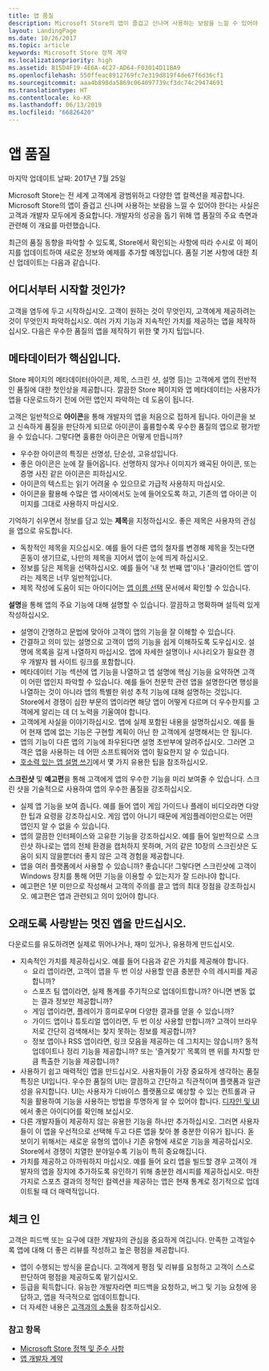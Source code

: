 ```yaml
---
title: 앱 품질
description: Microsoft Store의 앱이 즐겁고 신나며 사용하는 보람을 느낄 수 있어야 한다는 사실은 고객과 개발자 모두에게 중요합니다. 개발자의 성공을 돕기 위해 앱 품질의 주요 측면과 관련해 이 개요를 마련했습니다.
layout: LandingPage
ms.date: 10/26/2017
ms.topic: article
keywords: Microsoft Store 정책 계약
ms.localizationpriority: high
ms.assetid: B15D4F19-4E6A-4C27-AD64-F03014D11BA9
ms.openlocfilehash: 550ffeac8912769fc7e319d819f4de67f6d36cf1
ms.sourcegitcommit: aaa4b898da5869c064097739cf3dc74c29474691
ms.translationtype: HT
ms.contentlocale: ko-KR
ms.lasthandoff: 06/13/2019
ms.locfileid: "66826420"
---
```

# <a name="app-quality"></a>앱 품질

마지막 업데이트 날짜: 2017년 7월 25일

Microsoft Store는 전 세계 고객에게 광범위하고 다양한 앱 컬렉션을 제공합니다. Microsoft Store의 앱이 즐겁고 신나며 사용하는 보람을 느낄 수 있어야 한다는 사실은 고객과 개발자 모두에게 중요합니다. 개발자의 성공을 돕기 위해 앱 품질의 주요 측면과 관련해 이 개요를 마련했습니다.

최근의 품질 동향을 파악할 수 있도록, Store에서 확인되는 사항에 따라 수시로 이 페이지를 업데이트하여 새로운 정보와 예제를 추가할 예정입니다. 품질 기본 사항에 대한 최신 업데이트는 다음과 같습니다.


## <a name="where-to-start"></a>어디서부터 시작할 것인가?

고객을 염두에 두고 시작하십시오. 고객이 원하는 것이 무엇인지, 고객에게 제공하려는 것이 무엇인지 파악하십시오. 여러 가지 기능과 지속적인 가치를 제공하는 앱을 제작하십시오. 다음은 우수한 품질의 앱을 제작하기 위한 몇 가지 팁입니다.


## <a name="metadata-is-key"></a>메타데이터가 핵심입니다.

Store 페이지의 메타데이터(아이콘, 제목, 스크린 샷, 설명 등)는 고객에게 앱의 전반적인 품질에 대한 첫인상을 제공합니다. 깔끔한 Store 페이지와 앱 메타데이터는 사용자가 앱을 다운로드하기 전에 어떤 앱인지 파악하는 데 도움이 됩니다.

고객은 일반적으로 **아이콘**을 통해 개발자의 앱을 처음으로 접하게 됩니다. 아이콘을 보고 신속하게 품질을 판단하게 되므로 아이콘이 훌륭할수록 우수한 품질의 앱으로 평가받을 수 있습니다. 그렇다면 훌륭한 아이콘은 어떻게 만듭니까?

- 우수한 아이콘의 특징은 선명성, 단순성, 고유성입니다.
- 좋은 아이콘은 눈에 잘 들어옵니다. 선명하지 않거나 이미지가 왜곡된 아이콘, 또는 증명 사진 같은 아이콘은 피하십시오.
- 아이콘의 텍스트는 읽기 어려울 수 있으므로 가급적 사용하지 마십시오.
- 아이콘을 활용해 수많은 앱 사이에서도 눈에 들어오도록 하고, 기존의 앱 아이콘 이미지를 그대로 사용하지 마십시오.

기억하기 쉬우면서 정보를 담고 있는 **제목**을 지정하십시오. 좋은 제목은 사용자의 관심을 앱으로 유도합니다.

- 독창적인 제목을 지으십시오. 예를 들어 다른 앱의 철자를 변경해 제목을 짓는다면 혼동이 생기므로, 나만의 제목을 지어서 앱이 눈에 띄게 하십시오.
- 정보를 담은 제목을 선택하십시오. 예를 들어 '내 첫 번째 앱'이나 '클라이언트 앱'이라는 제목은 너무 일반적입니다.
- 제목 작성에 도움이 되는 아이디어는 [앱 이름 선택](https://docs.microsoft.com/windows/uwp/publish/create-your-app-by-reserving-a-name#choosing-your-apps-name) 문서에서 확인할 수 있습니다.

**설명**을 통해 앱의 주요 기능에 대해 설명할 수 있습니다. 깔끔하고 명확하며 설득력 있게 작성하십시오.

- 설명이 간명하고 문법에 맞아야 고객이 앱의 기능을 잘 이해할 수 있습니다.
- 간결하고 의미 있는 설명으로 고객이 앱의 기능을 쉽게 이해하도록 도우십시오. 설명에 목록을 길게 나열하지 마십시오. 앱에 자세한 설명이나 시나리오가 필요한 경우 개발자 웹 사이트 링크를 포함합니다.
- 메타데이터 기능 섹션에 앱 기능을 나열하고 앱 설명에 핵심 기능을 요약하면 고객이 어떤 앱인지 파악할 수 있습니다. 예를 들어 천문학 관련 앱을 설명한다면 행성을 나열하는 것이 아니라 앱의 특별한 위성 추적 기능에 대해 설명하는 것입니다. Store에서 경쟁이 심한 부문의 앱이라면 해당 앱이 어떻게 다르며 더 우수한지를 고객에게 알리는 데 더 노력을 기울여야 합니다.
- 고객에게 사실을 이야기하십시오. 앱에 실제 포함된 내용을 설명하십시오. 예를 들어 현재 앱에 없는 기능은 구현할 계획이 아닌 한 고객에게 설명해서는 안 됩니다.
- 앱의 기능이 다른 앱의 기능에 좌우된다면 설명 초반부에 알려주십시오. 그러면 고객은 앱을 사용하는 데 어떤 소프트웨어와 앱이 필요한지 알 수 있습니다.
- [호소력 있는 앱 설명 쓰기](https://docs.microsoft.com/windows/uwp/publish/write-a-great-app-description)에서 몇 가지 유용한 팁을 참조하십시오.

**스크린샷** 및 **예고편**을 통해 고객에게 앱의 우수한 기능을 미리 보여줄 수 있습니다. 스크린 샷을 기술적으로 사용하여 앱의 우수한 품질을 강조하십시오.

- 실제 앱 기능을 보여 줍니다. 예를 들어 앱이 게임 가이드나 플레이 비디오라면 다양한 팁과 요령을 강조하십시오. 게임 앱이 아니기 때문에 게임플레이만으로는 어떤 앱인지 알 수 없을 수 있습니다.
- 앱의 깔끔한 인터페이스와 고유한 기능을 강조하십시오. 예를 들어 일반적으로 스크린샷 하나로는 앱의 전체 환경을 캡처하지 못하며, 거의 같은 10장의 스크린샷은 도움이 되지 않을뿐더러 좋지 않은 고객 경험을 제공합니다.
- 앱을 여러 플랫폼에서 사용할 수 있습니까? 좋습니다! 그렇다면 스크린샷에 고객이 Windows 장치를 통해 어떤 기능을 이용할 수 있는지가 잘 드러나야 합니다.
- 예고편은 1분 미만으로 작성해서 고객의 주의를 끌고 앱의 최대 장점을 강조하십시오. 예고편은 앱과 관련되고 의미 있어야 합니다.


## <a name="create-amazing-apps-with-staying-power"></a>오래도록 사랑받는 멋진 앱을 만드십시오.

다운로드를 유도하려면 실제로 뛰어나거나, 재미 있거나, 유용하게 만드십시오.

- 지속적인 가치를 제공하십시오. 예를 들어 다음과 같은 가치를 제공해야 합니다.
    - 요리 앱이라면, 고객이 앱을 두 번 이상 사용할 만큼 충분한 수의 레시피를 제공합니까?
    - 스포츠 팀 앱이라면, 실제 통계를 주기적으로 업데이트합니까? 아니면 변동 없는 결과 정보만 제공합니까?
    - 게임 앱이라면, 플레이가 흥미로우며 다양한 결과를 얻을 수 있습니까?
    - 가이드 앱이나 튜토리얼 앱이라면, 두 번 이상 사용할 만합니까? 고객이 브라우저로 간단히 검색해서는 찾지 못하는 정보를 제공합니까?
    - 정보 앱이나 RSS 앱이라면, 링크 모음을 제공하는 데 그치지는 않습니까? 동적 업데이트나 정리 기능을 제공합니까? 또는 '즐겨찾기' 목록의 맨 위를 차지할 만큼 특출한 기능을 제공합니까?
- 사용하기 쉽고 매력적인 앱을 만드십시오. 사용자들이 가장 중요하게 생각하는 품질 특징은 UI입니다. 우수한 품질의 UI는 깔끔하고 간단하고 직관적이며 플랫폼과 일관성을 유지합니다. UI는 사용자가 디바이스 플랫폼으로 예상할 수 있는 컨트롤과 규칙을 활용하여 기능을 사용하는 방법을 투명하게 알 수 있어야 합니다. [디자인 및 UI](https://developer.microsoft.com/windows/apps/design)에서 좋은 아이디어를 확인해 보십시오.
- 다른 개발자들이 제공하지 않는 유용한 기능을 하나만 추가하십시오. 그러면 사용자들이 이 앱을 우선적으로 선택해 두고 다른 앱을 찾아 볼 충분한 이유가 됩니다. 돋보이기 위해서는 새로운 유형의 앱이나 기존 유형에 새로운 기능을 제공하십시오. Store에서 경쟁이 치열한 분야일수록 기능이 특히 중요해집니다.
- 가치를 제공하고 아까워하지 마십시오. 예를 들어 요리 앱을 빌드할 경우 고객이 개발자의 앱을 장치에 추가하도록 유인하기 위해 충분한 레시피를 제공하십시오. 마찬가지로 스포츠 결과의 정적인 컬렉션을 제공하는 앱은 현재 통계로 정기적으로 업데이트될 때 더 매력적입니다.


## <a name="check-in"></a>체크 인

고객은 피드백 또는 요구에 대한 개발자의 관심을 중요하게 여깁니다. 만족한 고객일수록 앱에 대해 더 좋은 리뷰를 작성하고 높은 평점을 제공합니다.

- 앱이 수행되는 방식을 묻습니다. 고객에게 평점 및 리뷰를 요청하고 고객이 스스로 판단하여 평점을 제공하도록 맡기십시오.
- 등급을 획득합니다. 유능한 개발자라면 피드백을 요청하고, 버그 및 기능 요청에 응답하고, 앱을 적극적으로 업데이트합니다.
- 더 자세한 내용은 [고객과의 소통](https://developer.microsoft.com/store/engage)을 참조하십시오.


### <a name="see-also"></a>참고 항목

- [Microsoft Store 정책 및 준수 사항](store-policies-and-code-of-conduct.md)
- [앱 개발자 계약](https://docs.microsoft.com/legal/windows/agreements/app-developer-agreement)